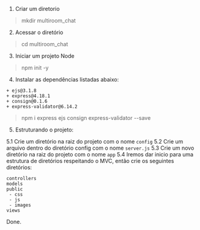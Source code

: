 1. Criar um diretorio 
>  mkdir multiroom_chat

2. Acessar o diretório
> cd multiroom_chat

3. Iniciar um projeto Node 
> npm init -y

4. Instalar as dependências listadas abaixo: 

```
+ ejs@3.1.8
+ express@4.18.1
+ consign@0.1.6
+ express-validator@6.14.2
```

> npm i express ejs consign express-validator --save

5. Estruturando o projeto:

5.1 Crie um diretório na raiz do projeto com o nome `config`
5.2 Crie um arquivo dentro do diretório config com o nome `server.js`
5.3 Crie um novo diretório na raiz do projeto com o nome `app`
5.4 Iremos dar inicio para uma estrutura de diretórios respeitando o MVC, então crie os seguintes diretórios:

```
controllers
models
public
 - css
 - js
 - images
views
```

Done.



